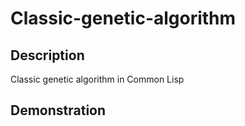 # Classic-genetic-algorithm

## Description
Classic genetic algorithm in Common Lisp

## Demonstration
